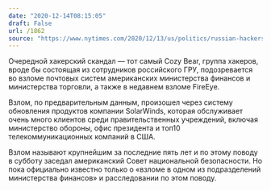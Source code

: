 ```yaml
---
date: "2020-12-14T08:15:05"
draft: False
url: /1862
source: "https://www.nytimes.com/2020/12/13/us/politics/russian-hackers-us-government-treasury-commerce.html"
---
```


Очередной хакерский скандал — тот самый Cozy Bear, группа хакеров, вроде бы состоящая из сотрудников российского ГРУ, подозревается во взломе почтовых систем американских министерства финансов и министерства торговли, а также в недавнем взломе FireEye.

Взлом, по предварительным данным, произошел через систему обновления продуктов компании SolarWinds, которая обслуживает очень много клиентов среди правительственных учреждений, включая министерство обороны, офис президента и топ10 телекоммуникационных компаний в США.

Взлом называют крупнейшим за последние пять лет и по этому поводу в субботу заседал американский Совет национальной безопасности. Но пока официально известно только о «взломе в одном из подразделений министерства финансов» и расследовании по этом поводу.

